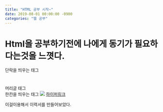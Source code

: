 ```yaml
---
title: "HTML 공부 시작~"
date: 2019-08-01 00:00:00 -0900
categories: "웹 공부"
---
```



# Html을 공부하기전에 나에게 동기가 필요하다는것을 느꼇다.

<p></p> 단락을 띄우는 태그
<h1></h1> 머리글 태그
<br> 한칸을 띄우는 태그
<img src="사진 주소">
<a href="링크">하이퍼링크</a>

이걸이용해서 이력서를 만들어보았다.
